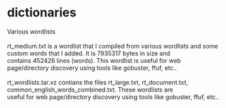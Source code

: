 # dictionaries
Various wordlists<br/><br/>
rt_medium.txt is a wordlist that I compiled from various wordlists and some custom words that I added. It is 7935317 bytes in size and<br/>
contains 452426 lines (words). This wordlist is useful for web page/directory discovery using tools like gobuster, ffuf, etc..<br/><br/>
rt_wordlists.tar.xz contians the files rt_large.txt, rt_document.txt, common_english_words_combined.txt. These wordlists are <br/>
useful for web page/directory discovery using tools like gobuster, ffuf, etc..<br/><br/>
